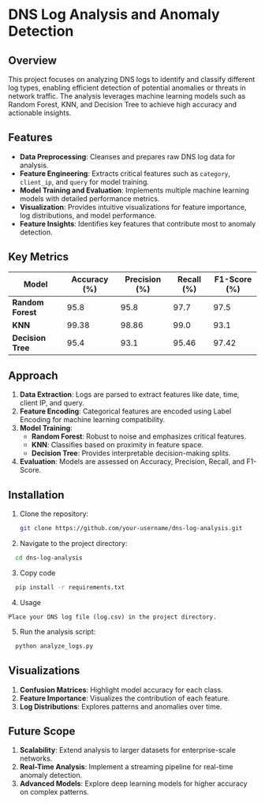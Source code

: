 # DNS Log Analysis and Anomaly Detection

## Overview
This project focuses on analyzing DNS logs to identify and classify different log types, enabling efficient detection of potential anomalies or threats in network traffic. The analysis leverages machine learning models such as Random Forest, KNN, and Decision Tree to achieve high accuracy and actionable insights.

## Features
- **Data Preprocessing**: Cleanses and prepares raw DNS log data for analysis.
- **Feature Engineering**: Extracts critical features such as `category`, `client_ip`, and `query` for model training.
- **Model Training and Evaluation**: Implements multiple machine learning models with detailed performance metrics.
- **Visualization**: Provides intuitive visualizations for feature importance, log distributions, and model performance.
- **Feature Insights**: Identifies key features that contribute most to anomaly detection.

## Key Metrics
| **Model**         | **Accuracy (%)** | **Precision (%)** | **Recall (%)** | **F1-Score (%)** |
|--------------------|------------------|-------------------|----------------|------------------|
| **Random Forest**  | 95.8            | 95.8             | 97.7           | 97.5             |
| **KNN**            | 99.38           | 98.86            | 99.0           | 93.1             |
| **Decision Tree**  | 95.4            | 93.1             | 95.46          | 97.42            |

## Approach
1. **Data Extraction**: Logs are parsed to extract features like date, time, client IP, and query.
2. **Feature Encoding**: Categorical features are encoded using Label Encoding for machine learning compatibility.
3. **Model Training**: 
   - **Random Forest**: Robust to noise and emphasizes critical features.
   - **KNN**: Classifies based on proximity in feature space.
   - **Decision Tree**: Provides interpretable decision-making splits.
4. **Evaluation**: Models are assessed on Accuracy, Precision, Recall, and F1-Score.

## Installation
1. Clone the repository:
   ```bash
   git clone https://github.com/your-username/dns-log-analysis.git
2. Navigate to the project directory:
```bash
  cd dns-log-analysis
```
3. Copy code
```bash
  pip install -r requirements.txt
```
4. Usage
```
Place your DNS log file (log.csv) in the project directory.
```
5. Run the analysis script:
```bash 
  python analyze_logs.py
```
## Visualizations
1. **Confusion Matrices**: Highlight model accuracy for each class.
2. **Feature Importance**: Visualizes the contribution of each feature.
3. **Log Distributions**: Explores patterns and anomalies over time.
## Future Scope
1. **Scalability**: Extend analysis to larger datasets for enterprise-scale networks.
2. **Real-Time Analysis**: Implement a streaming pipeline for real-time anomaly detection.
3. **Advanced Models**: Explore deep learning models for higher accuracy on complex patterns.

